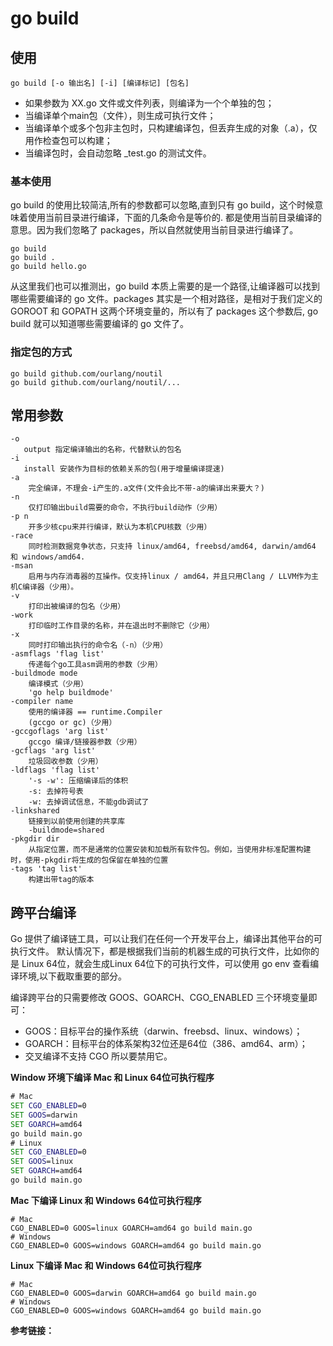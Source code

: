 # go build

## 使用

`go build [-o 输出名] [-i] [编译标记] [包名]`

- 如果参数为 XX.go 文件或文件列表，则编译为一个个单独的包；
- 当编译单个main包（文件），则生成可执行文件；
- 当编译单个或多个包非主包时，只构建编译包，但丢弃生成的对象（.a），仅用作检查包可以构建；
- 当编译包时，会自动忽略 _test.go 的测试文件。

### 基本使用

go build 的使用比较简洁,所有的参数都可以忽略,直到只有 go build，这个时候意味着使用当前目录进行编译，下面的几条命令是等价的. 都是使用当前目录编译的意思。因为我们忽略了 packages，所以自然就使用当前目录进行编译了。

```shell
go build
go build .
go build hello.go
```

从这里我们也可以推测出，go build 本质上需要的是一个路径,让编译器可以找到哪些需要编译的 go 文件。packages 其实是一个相对路径，是相对于我们定义的 GOROOT 和 GOPATH 这两个环境变量的，所以有了 packages 这个参数后, go build 就可以知道哪些需要编译的 go 文件了。

### 指定包的方式

```shell
go build github.com/ourlang/noutil
go build github.com/ourlang/noutil/...
```

## 常用参数

```shell
-o
   output 指定编译输出的名称，代替默认的包名
-i
   install 安装作为目标的依赖关系的包(用于增量编译提速)
-a
    完全编译，不理会-i产生的.a文件(文件会比不带-a的编译出来要大？)
-n
    仅打印输出build需要的命令，不执行build动作（少用）
-p n
    开多少核cpu来并行编译，默认为本机CPU核数（少用）
-race
    同时检测数据竞争状态，只支持 linux/amd64, freebsd/amd64, darwin/amd64 和 windows/amd64.
-msan
    启用与内存消毒器的互操作。仅支持linux / amd64，并且只用Clang / LLVM作为主机C编译器（少用）。
-v
    打印出被编译的包名（少用）
-work
    打印临时工作目录的名称，并在退出时不删除它（少用）
-x
    同时打印输出执行的命令名（-n）（少用）
-asmflags 'flag list'
    传递每个go工具asm调用的参数（少用）
-buildmode mode
    编译模式（少用）
    'go help buildmode'
-compiler name
    使用的编译器 == runtime.Compiler
    (gccgo or gc)（少用）
-gccgoflags 'arg list'
    gccgo 编译/链接器参数（少用）
-gcflags 'arg list'
    垃圾回收参数（少用）
-ldflags 'flag list'
    '-s -w': 压缩编译后的体积
    -s: 去掉符号表
    -w: 去掉调试信息，不能gdb调试了
-linkshared
    链接到以前使用创建的共享库
    -buildmode=shared
-pkgdir dir
    从指定位置，而不是通常的位置安装和加载所有软件包。例如，当使用非标准配置构建时，使用-pkgdir将生成的包保留在单独的位置
-tags 'tag list'
    构建出带tag的版本
```

## 跨平台编译

Go 提供了编译链工具，可以让我们在任何一个开发平台上，编译出其他平台的可执行文件。 默认情况下，都是根据我们当前的机器生成的可执行文件，比如你的是 Linux 64位，就会生成Linux 64位下的可执行文件，可以使用 go env 查看编译环境,以下截取重要的部分。

编译跨平台的只需要修改 GOOS、GOARCH、CGO_ENABLED 三个环境变量即可：

- GOOS：目标平台的操作系统（darwin、freebsd、linux、windows）；
- GOARCH：目标平台的体系架构32位还是64位（386、amd64、arm）；
- 交叉编译不支持 CGO 所以要禁用它。

**Window 环境下编译 Mac 和 Linux 64位可执行程序**

```bat
# Mac
SET CGO_ENABLED=0
SET GOOS=darwin
SET GOARCH=amd64
go build main.go
# Linux 
SET CGO_ENABLED=0
SET GOOS=linux
SET GOARCH=amd64
go build main.go
```

**Mac 下编译 Linux 和 Windows 64位可执行程序**

```shell
# Mac
CGO_ENABLED=0 GOOS=linux GOARCH=amd64 go build main.go
# Windows 
CGO_ENABLED=0 GOOS=windows GOARCH=amd64 go build main.go
```

**Linux 下编译 Mac 和 Windows 64位可执行程序**

```shell
# Mac
CGO_ENABLED=0 GOOS=darwin GOARCH=amd64 go build main.go
# Windows
CGO_ENABLED=0 GOOS=windows GOARCH=amd64 go build main.go
```



**参考链接：**

[1]: https://www.lsdcloud.com/go/middleware/go-build.html#_1-%E4%BD%BF%E7%94%A8	"go build 命令详解"

